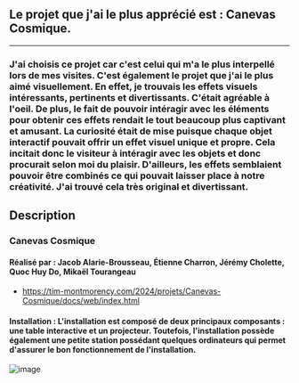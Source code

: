 ## **Le projet que j'ai le plus apprécié est : Canevas Cosmique.**

__________
### **J'ai choisis ce projet car c'est celui qui m'a le plus interpellé lors de mes visites. C'est également le projet que j'ai le plus aimé visuellement. En effet, je trouvais les effets visuels intéressants, pertinents et divertissants. C'était agréable à l'oeil. De plus, le fait de pouvoir intéragir avec les éléments pour obtenir ces effets rendait le tout beaucoup plus captivant et amusant. La curiosité était de mise puisque chaque objet interactif pouvait offrir un effet visuel unique et propre. Cela incitait donc le visiteur à intéragir avec les objets et donc procurait selon moi du plaisir. D'ailleurs, les effets semblaient pouvoir être combinés ce qui pouvait laisser place à notre créativité. J'ai trouvé cela très original et divertissant.** 



## **Description**

### **Canevas Cosmique**
#### **Réalisé par : Jacob Alarie-Brousseau, Étienne Charron, Jérémy Cholette, Quoc Huy Do, Mikaël Tourangeau**
 - https://tim-montmorency.com/2024/projets/Canevas-Cosmique/docs/web/index.html
#### **Installation : L'installation est composé de deux principaux composants : une table interactive et un projecteur. Toutefois, l'installation possède également une petite station possédant quelques ordinateurs qui permet d'assurer le bon fonctionnement de l'installation.**
![image](https://github.com/JoCrevier/H24_V11_inspiration_Crevier/assets/112189750/1daa0c6e-ad56-4616-9d15-88137581eeda)

